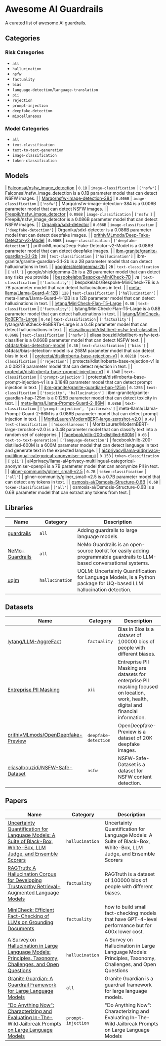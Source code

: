 # Awesome AI Guardrails

A curated list of awesome AI guardrails.

## Categories

### Risk Categories

- `all`
- `hallucination`
- `nsfw`
- `factuality`
- `bias`
- `language-detection`/`language-translation`
- `pii`
- `rejection`
- `prompt-injection`
- `deepfake-detection`
- `miscellaneous`

### Model Categories

- `all`
- `text-classification`
- `text-to-text-generation`
- `image-classification`
- `token-classification`

## Models

| [Falconsai/nsfw_image_detection](https://huggingface.co/Falconsai/nsfw_image_detection) | `0.1B` | `image-classification` | `['nsfw']` | Falconsai/nsfw_image_detection is a 0.1B parameter model that can detect NSFW images. |
| [Marqo/nsfw-image-detection-384](https://huggingface.co/Marqo/nsfw-image-detection-384) | `0.006B` | `image-classification` | `['nsfw']` | Marqo/nsfw-image-detection-384 is a 0.006B parameter model that can detect NSFW images. |
| [Freepik/nsfw_image_detector](https://huggingface.co/Freepik/nsfw_image_detector?not-for-all-audiences=true) | `0.086B` | `image-classification` | `['nsfw']` | Freepik/nsfw_image_detector is a 0.086B parameter model that can detect NSFW images. |
| [Organika/sdxl-detector](https://huggingface.co/Organika/sdxl-detector) | `0.086B` | `image-classification` | `['deepfake-detection']` | Organika/sdxl-detector is a 0.086B parameter model that can detect deepfake images. |
| [prithivMLmods/Deep-Fake-Detector-v2-Model](https://huggingface.co/prithivMLmods/Deep-Fake-Detector-v2-Model) | `0.086B` | `image-classification` | `['deepfake-detection']` | prithivMLmods/Deep-Fake-Detector-v2-Model is a 0.086B parameter model that can detect deepfake images. |
| [ibm-granite/granite-guardian-3.1-2b](https://huggingface.co/ibm-granite/granite-guardian-3.1-2b) | `2B` | `text-classification` | `['hallucination']` | ibm-granite/granite-guardian-3.1-2b is a 2B parameter model that can detect hallucinations in text. |
| [google/shieldgemma-2b](https://huggingface.co/google/shieldgemma-2b) | `2B` | `text-classification` | `['all']` | google/shieldgemma-2b is a 2B parameter model that can detect any risks you provide |
| [bespokelabs/Bespoke-MiniCheck-7B](https://huggingface.co/bespokelabs/Bespoke-MiniCheck-7B) | `7B` | `text-classification` | `['factuality']` | bespokelabs/Bespoke-MiniCheck-7B is a 7B parameter model that can detect hallucinations in text. |
| [meta-llama/Llama-Guard-4-12B](https://huggingface.co/meta-llama/Llama-Guard-4-12B) | `12B` | `text-classification` | `['hallucination']` | meta-llama/Llama-Guard-4-12B is a 12B parameter model that can detect hallucinations in text. |
| [lytang/MiniCheck-Flan-T5-Large](https://huggingface.co/lytang/MiniCheck-Flan-T5-Large) | `0.8B` | `text-classification` | `['factuality']` | lytang/MiniCheck-Flan-T5-Large is a 0.8B parameter model that can detect hallucinations in text. |
| [lytang/MiniCheck-RoBERTa-Large](https://huggingface.co/lytang/MiniCheck-RoBERTa-Large) | `0.4B` | `text-classification` | `['factuality']` | lytang/MiniCheck-RoBERTa-Large is a 0.4B parameter model that can detect hallucinations in text. |
| [eliasalbouzidi/distilbert-nsfw-text-classifier](https://huggingface.co/eliasalbouzidi/distilbert-nsfw-text-classifier) | `0.068B` | `text-classification` | `['nsfw']` | eliasalbouzidi/distilbert-nsfw-text-classifier is a 0.068B parameter model that can detect NSFW text. |
| [d4data/bias-detection-model](https://huggingface.co/d4data/bias-detection-model) | `0.3B` | `text-classification` | `['bias']` | d4data/bias-detection-model is a 268M parameter model that can detect bias in text. |
| [protectai/distilroberta-base-rejection-v1](https://huggingface.co/protectai/distilroberta-base-rejection-v1) | `0.0821B` | `text-classification` | `['rejection']` | protectai/distilroberta-base-rejection-v1 is a 0.0821B parameter model that can detect rejection in text. |
| [protectai/distilroberta-base-prompt-injection-v1](https://huggingface.co/protectai/distilroberta-base-prompt-injection-v1) | `0.184B` | `text-classification` | `['prompt-injection']` | protectai/distilroberta-base-prompt-injection-v1 is a 0.184B parameter model that can detect prompt injection in text. |
| [ibm-granite/granite-guardian-hap-125m](https://huggingface.co/ibm-granite/granite-guardian-hap-125m) | `0.125B` | `text-classification` | `['toxicity', 'hallucination']` | ibm-granite/granite-guardian-hap-125m is a 0.125B parameter model that can detect toxicity in text. |
| [meta-llama/Llama-Prompt-Guard-2-86M](https://huggingface.co/meta-llama/Llama-Prompt-Guard-2-86M) | `0.086B` | `text-classification` | `['prompt-injection', 'jailbreaks']` | meta-llama/Llama-Prompt-Guard-2-86M is a 0.086B parameter model that can detect prompt injection in text. |
| [MoritzLaurer/ModernBERT-large-zeroshot-v2.0](https://huggingface.co/MoritzLaurer/ModernBERT-large-zeroshot-v2.0) | `0.4B` | `text-classification` | `['miscellaneous']` | MoritzLaurer/ModernBERT-large-zeroshot-v2.0 is a 0.4B parameter model that can classify text into a random set of categories. |
| [facebook/nllb-200-distilled-600M](https://huggingface.co/facebook/nllb-200-distilled-600M) | `0.6B` | `text-to-text-generation` | `['language-detection']` | facebook/nllb-200-distilled-600M is a 600M parameter model that can detect language in text and generate text in the expected language. |
| [ai4privacy/llama-ai4privacy-multilingual-categorical-anonymiser-openpii](https://huggingface.co/ai4privacy/llama-ai4privacy-multilingual-categorical-anonymiser-openpii) | `0.15B` | `token-classification` | `['pii']` | ai4privacy/llama-ai4privacy-multilingual-categorical-anonymiser-openpii is a 7B parameter model that can anonymize PII in text. |
| [gliner-community/gliner_small-v2.5](https://huggingface.co/gliner-community/gliner_small-v2.5) | `0.7B` | `token-classification` | `['all']` | gliner-community/gliner_small-v2.5 is a 0.7B parameter model that can detect any tokens in text. |
| [osmosis-ai/Osmosis-Structure-0.6B](https://huggingface.co/osmosis-ai/Osmosis-Structure-0.6B) | `0.6B` | `token-classification` | `['all']` | osmosis-ai/Osmosis-Structure-0.6B is a 0.6B parameter model that can extract any tokens from text. |

## Libraries

| Name | Category | Description |
|------|----------|-------------|
| [guardrails](https://github.com/guardrails-ai/guardrails) | `all` | Adding guardrails to large language models. |
| [NeMo-Guardrails](https://github.com/NVIDIA/NeMo-Guardrails) | `all` | NeMo Guardrails is an open-source toolkit for easily adding programmable guardrails to LLM-based conversational systems. |
| [uqlm](https://github.com/cvs-health/uqlm) | `hallucination` | UQLM: Uncertainty Quantification for Language Models, is a Python package for UQ-based LLM hallucination detection. |

## Datasets

| Name | Category | Description |
|------|----------|-------------|
| [lytang/LLM-AggreFact](https://huggingface.co/datasets/lytang/LLM-AggreFact) | `factuality` | Bias in Bios is a dataset of 100000 bios of people with different biases. |
| [Entreprise PII Masking](https://huggingface.co/collections/ai4privacy/entreprise-pii-masking-68255aab0ad327ba71f3210f) | `pii` | Entreprise PII Masking are datasets for enterprise PII masking focused on location, work, health, digital and financial information. |
| [prithivMLmods/OpenDeepfake-Preview](https://huggingface.co/datasets/prithivMLmods/OpenDeepfake-Preview) | `deepfake-detection` | OpenDeepfake-Preview is a dataset of 20K deepfake images. |
| [eliasalbouzidi/NSFW-Safe-Dataset](https://huggingface.co/datasets/eliasalbouzidi/NSFW-Safe-Dataset?not-for-all-audiences=true) | `nsfw` | NSFW-Safe-Dataset is a dataset for NSFW content detection. |

## Papers

| Name | Category | Description |
|------|----------|-------------|
| [Uncertainty Quantification for Language Models: A Suite of Black-Box, White-Box, LLM Judge, and Ensemble Scorers](https://arxiv.org/abs/2504.19254) | `hallucination` | Uncertainty Quantification for Language Models: A Suite of Black-Box, White-Box, LLM Judge, and Ensemble Scorers |
| [RAGTruth: A Hallucination Corpus for Developing Trustworthy Retrieval-Augmented Language Models](https://arxiv.org/pdf/2401.00396) | `factuality` | RAGTruth is a dataset of 100000 bios of people with different biases. |
| [MiniCheck: Efficient Fact-Checking of LLMs on Grounding Documents](https://arxiv.org/pdf/2404.10774) | `factuality` | how to build small fact-checking models that have GPT-4-level performance but for 400x lower cost. |
| [A Survey on Hallucination in Large Language Models: Principles, Taxonomy, Challenges, and Open Questions](https://arxiv.org/pdf/2311.05232) | `hallucination` | A Survey on Hallucination in Large Language Models: Principles, Taxonomy, Challenges, and Open Questions |
| [Granite Guardian: A Guardrail Framework for Large Language Models](https://arxiv.org/abs/2412.07724) | `all` | Granite Guardian is a guardrail framework for large language models. |
| ["Do Anything Now": Characterizing and Evaluating In-The-Wild Jailbreak Prompts on Large Language Models](https://arxiv.org/abs/2308.03825) | `prompt-injection` | "Do Anything Now": Characterizing and Evaluating In-The-Wild Jailbreak Prompts on Large Language Models |